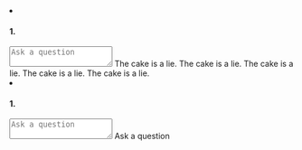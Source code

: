 <li id="tx_expander_item" class="touchList-item surveyQuestion touchList-item--expander touchList-item--input">
	<div class="ffbox ffbox--touchList-input">
		<label class="ffbox-fix" for="tx_expander">
			<h4 class="touchList-label touchList-label--input">1.</h4>
		</label>
		<div class="ffbox-flex">
			<textarea id="tx_expander" name="tx_expander" placeholder="Ask a question" class="touchList-item--input  touchList-input--expander" tabindex="0" data-index="1"></textarea>
			<label for="tx_expander" id="tx_expander_placeholder" class="touchList-pseudoplaceholder j-pseudoplaceholder">The cake is a lie. The cake is a lie. The cake is a lie. The cake is a lie. The cake is a lie. </label>
		</div>
	<a href="#" class="ffbox-fix touchList-item-actionIcon"><i class="icon icon-x"></i></a></div>
		<div class="ffbox">
		<div class="ffbox-flex touchList-helperTextWrap">
			<label id="" for="tx_expander_input" class="touchList-helperText"></label>
		</div>
	</div>
</li>


<li class="touchList-item touchList-item--input touchList-item--expander">
	<div class="ffbox ffbox--touchList-input">
		<label class="ffbox-fix" for="the_input_name">
			<h4 class="touchList-label touchList-label--input">1.</h4>
		</label>
		<div class="ffbox-flex">
			<textarea id="the_input_name" name="the_input_name" placeholder="Ask a question" class="touchList-input  touchList-input--expander"></textarea>
			<label for="the_input_name" id="the_input_name_placeholder" class="touchList-pseudoplaceholder j-pseudoplaceholder">
				Ask a question
			</label>
		</div>
	</div>
	<div class="ffbox">
		<div class="ffbox-flex touchList-helperTextWrap">
			<label id="the_input_name_helper" for="the_input_name" class="touchList-helperText"></label>
		</div>
	</div>
</li>
